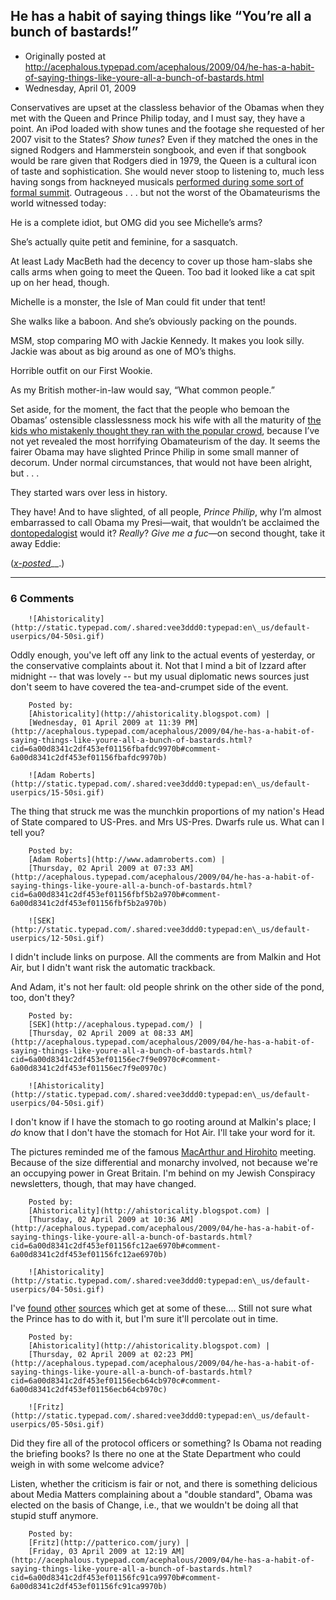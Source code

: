 ## He has a habit of saying things like “You’re all a bunch of bastards!”

 * Originally posted at http://acephalous.typepad.com/acephalous/2009/04/he-has-a-habit-of-saying-things-like-youre-all-a-bunch-of-bastards.html
 * Wednesday, April 01, 2009



Conservatives are upset at the classless behavior of the Obamas when
they met with the Queen and Prince Philip today, and I must say, they
have a point. An iPod loaded with show tunes and the footage she
requested of her 2007 visit to the States? _Show tunes_? Even
if they matched the ones in the signed Rodgers and Hammerstein
songbook, and even if that songbook would be rare given that Rodgers
died in 1979, the Queen is a cultural icon of taste and sophistication.
She would never stoop to listening to, much less having songs from
hackneyed musicals [performed during some sort of formal summit](http://query.nytimes.com/gst/fullpage.html?res=9500E6D6143EF936A15752C1A9629C8B63). Outrageous . . . but not the worst of the Obamateurisms the world witnessed today:

He is a complete idiot, but OMG did you see Michelle’s arms?

She’s actually quite petit and feminine, for a sasquatch.

At least Lady MacBeth had the decency to cover up those ham-slabs
she calls arms when going to meet the Queen. Too bad it looked like a
cat spit up on her head, though.

Michelle is a monster, the Isle of Man could fit under that tent!

She walks like a baboon. And she’s obviously packing on the pounds.

MSM, stop comparing MO with Jackie Kennedy. It makes you look silly. Jackie was about as big around as one of MO’s thighs. 

Horrible outfit on our First Wookie.

As my British mother-in-law would say, “What common people.”

Set aside, for the moment, the fact that the people who bemoan the
Obamas’ ostensible classlessness mock his wife with all the maturity of
[the kids who mistakenly thought they ran with the popular crowd](http://acephalous.typepad.com/acephalous/2009/03/im-moving-to-the-country.html),
because I’ve not yet revealed the most horrifying Obamateurism of the
day. It seems the fairer Obama may have slighted Prince Philip in some
small manner of decorum. Under normal circumstances, that would not
have been alright, but . . . 

They started wars over less in history.

They have! And to have slighted, of all people, _Prince Philip_, why I’m almost embarrassed to call Obama my Presi—wait, that wouldn’t be acclaimed the [dontopedalogist](http://www.doubletongued.org/index.php/citations/dontopedalogy\_1/) would it? _Really_? _Give me a fuc_—on second thought, take it away Eddie:



([_x-posted_](http://edgeofthewest.wordpress.com/2009/04/01/he-has-a-habit-of-saying-things-like-youre-all-a-bunch-of-bastards/)__.)

		

* * *

### 6 Comments 

		

                
[]()

	

		![Ahistoricality](http://static.typepad.com/.shared:vee3ddd0:typepad:en\_us/default-userpics/04-50si.gif)
	

	

		

Oddly enough, you've left off any link to the actual events of yesterday, or the conservative complaints about it. Not that I mind a bit of Izzard after midnight -- that was lovely -- but my usual diplomatic news sources just don't seem to have covered the tea-and-crumpet side of the event.

	

		Posted by:
		[Ahistoricality](http://ahistoricality.blogspot.com) |
		[Wednesday, 01 April 2009 at 11:39 PM](http://acephalous.typepad.com/acephalous/2009/04/he-has-a-habit-of-saying-things-like-youre-all-a-bunch-of-bastards.html?cid=6a00d8341c2df453ef01156fbafdc9970b#comment-6a00d8341c2df453ef01156fbafdc9970b)

[]()

	

		![Adam Roberts](http://static.typepad.com/.shared:vee3ddd0:typepad:en\_us/default-userpics/15-50si.gif)
	

	

		

The thing that struck me was the munchkin proportions of my nation's Head of State compared to US-Pres. and Mrs US-Pres.  Dwarfs rule us.  What can I tell you?

	

		Posted by:
		[Adam Roberts](http://www.adamroberts.com) |
		[Thursday, 02 April 2009 at 07:33 AM](http://acephalous.typepad.com/acephalous/2009/04/he-has-a-habit-of-saying-things-like-youre-all-a-bunch-of-bastards.html?cid=6a00d8341c2df453ef01156fbf5b2a970b#comment-6a00d8341c2df453ef01156fbf5b2a970b)

[]()

	

		![SEK](http://static.typepad.com/.shared:vee3ddd0:typepad:en\_us/default-userpics/12-50si.gif)
	

	

		

I didn't include links on purpose.  All the comments are from Malkin and Hot Air, but I didn't want risk the automatic trackback.  

And Adam, it's not her fault: old people shrink on the other side of the pond, too, don't they?

	

		Posted by:
		[SEK](http://acephalous.typepad.com/) |
		[Thursday, 02 April 2009 at 08:33 AM](http://acephalous.typepad.com/acephalous/2009/04/he-has-a-habit-of-saying-things-like-youre-all-a-bunch-of-bastards.html?cid=6a00d8341c2df453ef01156ec7f9e0970c#comment-6a00d8341c2df453ef01156ec7f9e0970c)

[]()

	

		![Ahistoricality](http://static.typepad.com/.shared:vee3ddd0:typepad:en\_us/default-userpics/04-50si.gif)
	

	

		

I don't know if I have the stomach to go rooting around at Malkin's place; I _do_ know that I don't have the stomach for Hot Air. I'll take your word for it.

The pictures reminded me of the famous [MacArthur and Hirohito](http://images.google.com/images?hl=en&client=firefox-a&rls=org.mozilla%!A(MISSING)en-US%!A(MISSING)official&hs=pFP&um=1&sa=1&q=macarthur+hirohito+photo&btnG=Search+Images) meeting. Because of the size differential and monarchy involved, not because we're an occupying power in Great Britain. I'm behind on my Jewish Conspiracy newsletters, though, that may have changed.

	

		Posted by:
		[Ahistoricality](http://ahistoricality.blogspot.com) |
		[Thursday, 02 April 2009 at 10:36 AM](http://acephalous.typepad.com/acephalous/2009/04/he-has-a-habit-of-saying-things-like-youre-all-a-bunch-of-bastards.html?cid=6a00d8341c2df453ef01156fc12ae6970b#comment-6a00d8341c2df453ef01156fc12ae6970b)

[]()

	

		![Ahistoricality](http://static.typepad.com/.shared:vee3ddd0:typepad:en\_us/default-userpics/04-50si.gif)
	

	

		

I've [found](http://mediamatters.org/items/200904020002?f=h\_latest) [other](http://mediamatters.org/countyfair/200904020021?show=1) [sources](http://mediamatters.org/countyfair/200904020006?show=1) which get at some of these.... Still not sure what the Prince has to do with it, but I'm sure it'll percolate out in time.

	

		Posted by:
		[Ahistoricality](http://ahistoricality.blogspot.com) |
		[Thursday, 02 April 2009 at 02:23 PM](http://acephalous.typepad.com/acephalous/2009/04/he-has-a-habit-of-saying-things-like-youre-all-a-bunch-of-bastards.html?cid=6a00d8341c2df453ef01156ecb64cb970c#comment-6a00d8341c2df453ef01156ecb64cb970c)

[]()

	

		![Fritz](http://static.typepad.com/.shared:vee3ddd0:typepad:en\_us/default-userpics/05-50si.gif)
	

	

		

Did they fire all of the protocol officers or something?  Is Obama not reading the briefing books?  Is there no one at the State Department who could weigh in with some welcome advice?

Listen, whether the criticism is fair or not, and there is something delicious about Media Matters complaining about a "double standard", Obama was elected on the basis of Change, i.e., that we wouldn't be doing all that stupid stuff anymore.  

	

		Posted by:
		[Fritz](http://patterico.com/jury) |
		[Friday, 03 April 2009 at 12:19 AM](http://acephalous.typepad.com/acephalous/2009/04/he-has-a-habit-of-saying-things-like-youre-all-a-bunch-of-bastards.html?cid=6a00d8341c2df453ef01156fc91ca9970b#comment-6a00d8341c2df453ef01156fc91ca9970b)

		

        